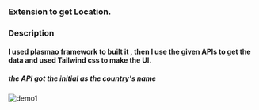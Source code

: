 ### Extension to get Location.


### Description
#### I used plasmao framework to built it , then I use the given APIs to get the data and used Tailwind css to make the UI. 

##### the API got the initial as the country's name


![demo1](https://github.com/Pritamgit2002/Location-Extension/assets/102732012/2b41a3ba-535f-43ed-9f96-adc160bb0f2d)
